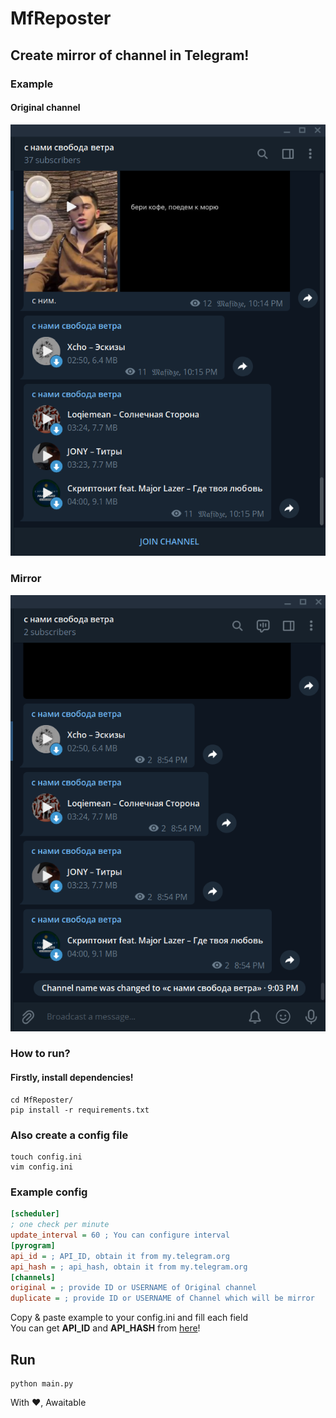 # MfReposter
## Create mirror of channel in Telegram!
### Example

#### Original channel
<img src='.github/original_channel.png'>

### Mirror
<img src='.github/channel_mirror.png'>

### How to run?

#### Firstly, install dependencies!
```shell
cd MfReposter/
pip install -r requirements.txt
```
### Also create a config file
```shell
touch config.ini
vim config.ini
```
### Example config
```ini
[scheduler]
; one check per minute
update_interval = 60 ; You can configure interval
[pyrogram]
api_id = ; API_ID, obtain it from my.telegram.org
api_hash = ; api_hash, obtain it from my.telegram.org
[channels]
original = ; provide ID or USERNAME of Original channel
duplicate = ; provide ID or USERNAME of Channel which will be mirror

```

Copy & paste example to your config.ini and fill each field <br>
You can get <b>API_ID</b> and <b>API_HASH</b> from <a href='https://my.telegram.org'>here</a>!

## Run
```shell
python main.py
```

With ❤, Awaitable
